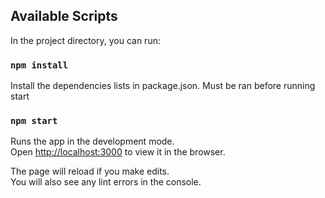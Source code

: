 ## Available Scripts

In the project directory, you can run:

### `npm install`

Install the dependencies lists in package.json. Must be ran before running start

### `npm start`

Runs the app in the development mode.\
Open [http://localhost:3000](http://localhost:3000) to view it in the browser.

The page will reload if you make edits.\
You will also see any lint errors in the console.
